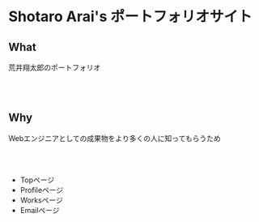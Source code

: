 # Shotaro Arai's ポートフォリオサイト


## What
荒井翔太郎のポートフォリオ

<br>
<br>

## Why
Webエンジニアとしての成果物をより多くの人に知ってもらうため

<br>
<br>


- Topページ
- Profileページ
- Worksページ
- Emailページ

